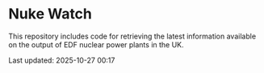 # Nuke Watch

This repository includes code for retrieving the latest information available on the output of EDF nuclear power plants in the UK.

Last updated: 2025-10-27 00:17